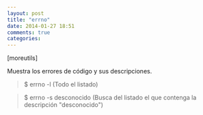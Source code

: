 ```yaml
---
layout: post
title: "errno"
date: 2014-01-27 18:51
comments: true
categories: 
---
```

[moreutils]

Muestra los errores de código y sus descripciones.

>$ errno -l (Todo el listado)

>$ errno -s desconocido (Busca del listado el que contenga la descripción "desconocido")

